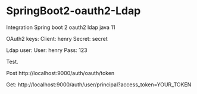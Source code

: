 # SpringBoot2-oauth2-Ldap
Integration Spring boot 2 oauth2 ldap java 11

OAuth2 keys:
Client: henry
Secret: secret

Ldap user:
User: henry
Pass: 123

Test.

Post
http://localhost:9000/auth/oauth/token

Get:
http://localhost:9000/auth/user/principal?access_token=YOUR_TOKEN





